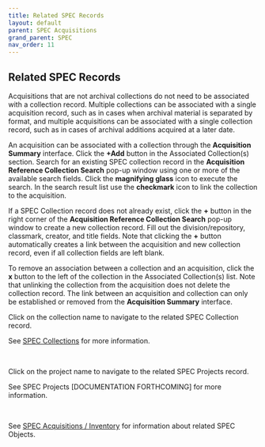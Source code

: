 ```yaml
---
title: Related SPEC Records
layout: default
parent: SPEC Acquisitions
grand_parent: SPEC
nav_order: 11
---
```


## Related SPEC Records
Acquisitions that are not archival collections do not need to be associated with a collection record. Multiple collections can be associated with a single acquisition record, such as in cases when archival material is separated by format, and multiple acquisitions can be associated with a single collection record, such as in cases of archival additions acquired at a later date.

An acquisition can be associated with a collection through the **Acquisition Summary** interface. Click the **+Add** button in the Associated Collection(s) section. Search for an existing SPEC collection record in the **Acquisition Reference Collection Search** pop-up window using one or more of the available search fields. Click the **magnifying glass** icon to execute the search. In the search result list use the **checkmark** icon to link the collection to the acquisition. 

If a SPEC Collection record does not already exist, click the **+** button in the right corner of the **Acquisition Reference Collection Search** pop-up window to create a new collection record. Fill out the division/repository, classmark, creator, and title fields. Note that clicking the **+** button automatically creates a link between the acquisition and new collection record, even if all collection fields are left blank.  

To remove an association between a collection and an acquisition, click the **x** button to the left of the collection in the Associated Collection(s) list. Note that unlinking the collection from the acquisition does not delete the collection record. The link between an acquisition and collection can only be established or removed from the **Acquisition Summary** interface. 

Click on the collection name to navigate to the related SPEC Collection record.  

See [SPEC Collections](https://nypl.github.io/pres-docs/spec/specCollections.html) for more information.

&nbsp; 
&nbsp; 

Click on the project name to navigate to the related SPEC Projects record. 

See SPEC Projects [DOCUMENTATION FORTHCOMING] for more information. 

&nbsp; 
&nbsp; 

See [SPEC Acquisitions / Inventory](https://nypl.github.io/pres-docs/spec/specAcquisitionsInventory.html) for information about related SPEC Objects.






